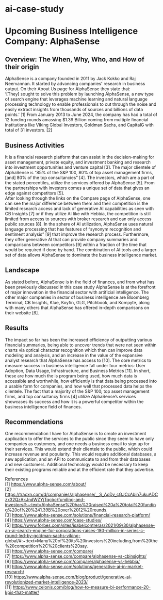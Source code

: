 # ai-case-study

# Upcoming Business Intelligence Company: AlphaSense

## Overview: The When, Why, Who, and How of their origin <br>
AlphaSense is a company founded in 2011 by Jack Kokko and Raj Neervannan. It started by advancing companies' research in business output. On their About Us page for AlphaSense they state that: <br>
‘[They] sought to solve this problem by launching AlphaSense, a new type of search engine that leverages machine learning and natural language processing technology to enable professionals to cut through the noise and easily extract insights from thousands of sources and billions of data points.’ [1]
From January 2013 to June 2024, the company has had a total of 12 funding rounds amassing $1.39 Billion coming from multiple financial institutions like Viking Global Investors, Goldman Sachs, and CapitalG with total of 31 investors. [2]
## Business Activities
It is a financial research platform that can assist in the decision-making for asset management, private equity, and investment banking and research into investment opportunities and venture capital [3]. The major clientele of AlphaSense is “85% of the S&P 100, 80% of top asset management firms, [and] 80% of the top consultancies” [4]. The investors, which are a part of the stated percentiles, utilize the services offered by AlphaSense [5]. From the partnerships with investors comes a unique set of data that gives an edge against competitors [5].  
After looking through the links on the Compare page of AlphaSense, one can see the major difference between them and their competition is the limited research access and lack of generative AI capabilities as seen with CB Insights [7] or if they utilize AI like with Hebbia, the competition is still limited from access to sources with broker research and can only access public sources [8]. In the sphere of AI utilization, AlphaSense uses natural language processing that has features of “synonym recognition and sentiment analysis” [9] that improve the research process. Furthermore, they offer generative AI that can provide company summaries and comparisons between competitors [9] within a fraction of the time that would be required if done by hand. The combination of AI tools and a larger set of data allows AlphaSense to dominate the business intelligence market.



## Landscape

As stated before, AlphaSense is in the field of finances, and from what has been previously discussed in this case study AlphaSense is at the forefront of major innovation in the financial sector with artificial intelligence. The other major companies in sector of business intelligence are Bloomberg Terminal, CB Insights, Klue, Koyfin, GLG, Pitchbook, and Kompyte, along with many others that AlphaSense has offered in-depth comparisons on their website [6].

## Results
The impact so far has been the increased efficiency of outputting various financial summaries, being able to uncover trends that were not seen within charts via optical character recognition which then can improve data modeling and analysis, and an increase in the value of the expansive analyst research that AlphaSense has access to [10].
The core metrics to measure success in business intelligence fall under four metrics: User Adoption, Data Usage, Infrastructure, and Business Metrics [11]. In short, these are how much the is program being used, how much data is accessible and worthwhile, how efficiently is that data being processed into a usable form for companies, and how well that processed data helps the clientele. The fact that a majority of the S&P 100, top asset management firms, and top consultancy firms [4] utilize AlphaSense’s services showcases its success and how it is a powerful competitor within the business intelligence field of finances.


## Recommendations
One recommendation I have for AlphaSense is to create an investment application to offer the services to the public since they seem to have only companies as customers, and one needs a business email to sign up for their services. This would extend their clientele to the public, which could increase revenue and popularity. This would require additional databases, a new application, and an API to communicate to and from their databases and new customers. Additional technology would be necessary to keep their existing programs reliable and at the efficient rate that they advertise.



References <br>
[1] https://www.alpha-sense.com/about/ <br>
[2] https://tracxn.com/d/companies/alphasense/__S_AoDv_cGJCcAbin7ukuADCzx32QzAkJndWZYjTqobc/funding-and-investors#:~:text=AlphaSense%20has%20raised%20a%20total%20funding%20of%20%241.39B%20over%2012%20rounds. <br>
[3] https://www.alpha-sense.com/solutions/financial-research-platform/ <br>
[4] https://www.alpha-sense.com/case-studies/ <br>
[5] https://www.forbes.com/sites/isabelcontreras/2021/09/30/alphasense-an-ai-search-engine-for-corporations-raises-180-million-in-series-c-round-led-by-goldman-sachs-viking- global/#:~:text=Many%20of%20its%20investors%20including,from%20the%20competition%2C%20clients%20say. <br>
[6] https://www.alpha-sense.com/compare/ <br>
[7] https://www.alpha-sense.com/compare/alphasense-vs-cbinsights/ <br>
[8] https://www.alpha-sense.com/compare/alphasense-vs-hebbia/ <br>
[9] https://www.alpha-sense.com/solutions/generative-ai-in-market-research/ <br>
[10] https://www.alpha-sense.com/blog/product/generative-ai-revolutionized-market-intelligence-2023/ <br>
[11] https://www.celonis.com/blog/how-to-measure-bi-performance-20-kpis-that-matter/ <br>


